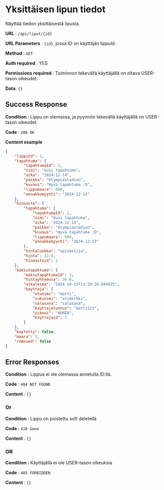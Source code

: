 # Yksittäisen lipun tiedot

Näyttää tiedon yksittäisestä lipusta.

**URL** : `/api/liput/{id}`

**URL Parameters** : `{id}`, jossa ID on käyttäjän lippuId.

**Method** : `GET`

**Auth required** : YES

**Permissions required** : Toiminnon tekevällä käyttäjällä on oltava USER-tason oikeudet. 

**Data**: `{}`

## Success Response

**Condition** : Lippu on olemassa, ja pyynnön tekevällä käyttäjällä on USER-tason oikeudet.

**Code** : `200 OK`

**Content example**

```json
{
    "lippuId": 1,
    "tapahtuma": {
        "tapahtumaId": 1,
        "nimi": "Uusi tapahtuma",
        "aika": "2024-12-14",
        "paikka": "Olympiastadion",
        "kuvaus": "Hyvä tapahtuma :D",
        "lippumaara": 600,
        "ennakkomyynti": "2024-12-13"
    },
    "hinnasto": {
        "tapahtuma": {
            "tapahtumaId": 1,
            "nimi": "Uusi tapahtuma",
            "aika": "2024-12-14",
            "paikka": "Olympiastadion",
            "kuvaus": "Hyvä tapahtuma :D",
            "lippumaara": 600,
            "ennakkomyynti": "2024-12-13"
        },
        "hintaluokka": "opiskelija",
        "hinta": 12.0,
        "hinnastoid": 1
    },
    "maksutapahtuma": {
        "maksutapahtumaId": 1,
        "hintayhteensa": 36.0,
        "aikaleima": "2024-10-15T13:39:26.044925",
        "kayttaja": {
            "etunimi": "matti",
            "sukunimi": "esimerkki",
            "salasana": "salasana",
            "kayttajatunnus": "matti123",
            "oikeus": "ADMIN",
            "kayttajaid": 1
        }
    },
    "kaytetty": false,
    "maara": 1,
    "removed": false
}
```

## Error Responses

**Condition** : Lippua ei ole olemassa annetulla ID:llä.

**Code** : `404 NOT FOUND`

**Content** : `{}`

### Or

**Condition** : Lippu on poistettu soft deletellä

**Code** : `410 Gone`

**Content** : `{}`

### OR

**Condition** : Käyttäjällä ei ole USER-tason oikeuksia

**Code** : `403 FORBIDDEN`

**Content** : `{}`
